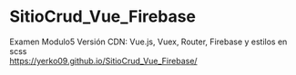 # SitioCrud_Vue_Firebase
Examen Modulo5 Versión CDN: Vue.js, Vuex, Router, Firebase y estilos en scss<br>
https://yerko09.github.io/SitioCrud_Vue_Firebase/
